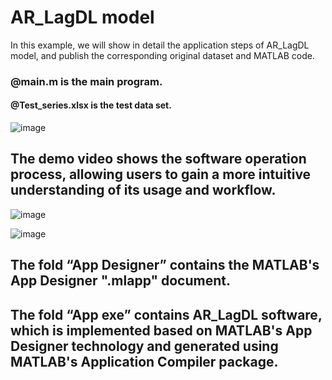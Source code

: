 # AR_LagDL model

In this example, we will show in detail the application steps of AR_LagDL model, and publish the corresponding original dataset and MATLAB code.

### @main.m is the main program.

#### @Test_series.xlsx is the test data set.

![image](https://github.com/user-attachments/assets/21975129-11a8-4dda-a8a0-53cfe02c8168)

## The demo video shows the software operation process, allowing users to gain a more intuitive understanding of its usage and workflow.

![image](https://github.com/user-attachments/assets/dd34bfb8-362f-4b7f-a3f4-ad13d82acf59)

![image](https://github.com/user-attachments/assets/fbd4323e-212d-4607-860e-e9c74e4b3845)

## The fold “App Designer” contains the MATLAB's App Designer ".mlapp" document.
## The fold “App exe” contains AR_LagDL software, which is implemented based on MATLAB's App Designer technology and generated using MATLAB's Application Compiler package.

